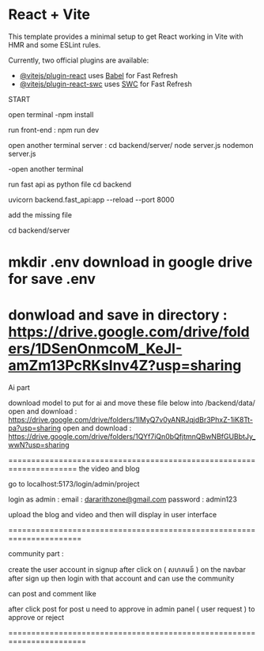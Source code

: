 # React + Vite

This template provides a minimal setup to get React working in Vite with HMR and some ESLint rules.

Currently, two official plugins are available:

- [@vitejs/plugin-react](https://github.com/vitejs/vite-plugin-react/blob/main/packages/plugin-react/README.md) uses [Babel](https://babeljs.io/) for Fast Refresh
- [@vitejs/plugin-react-swc](https://github.com/vitejs/vite-plugin-react-swc) uses [SWC](https://swc.rs/) for Fast Refresh


START

open terminal
-npm install

run front-end : npm run dev

open another terminal
server : cd backend/server/
         node server.js
         nodemon server.js

-open another terminal

run fast api as python file 
cd backend 

uvicorn backend.fast_api:app --reload --port 8000

add the missing file 

cd backend/server

mkdir .env 
download in google drive for save  .env
===================================================================
donwload and save in directory : https://drive.google.com/drive/folders/1DSenOnmcoM_KeJI-amZm13PcRKsInv4Z?usp=sharing
====================================================================


Ai part

download model to put for ai and move these file below into /backend/data/
open and download : https://drive.google.com/drive/folders/1lMyQ7v0yANRJqjdBr3PhxZ-1iK8Tt-pa?usp=sharing 
open and download : https://drive.google.com/drive/folders/1QYf7iQn0bQfjtmnQBwNBfGUBbtJy_wwN?usp=sharing


=====================================================================
the video and blog 

go to localhost:5173/login/admin/project

login as admin : email : dararithzone@gmail.com
                 password : admin123

upload the blog and video and then will display in user interface 

======================================================================

community part :

create the user account in signup after click on ( សហគមន៍ ) on the navbar 
after sign up then login with that account and can use the community 

can post and comment like 

after click post for post u need to approve in admin panel ( user request ) to approve or reject 

=======================================================================






         
